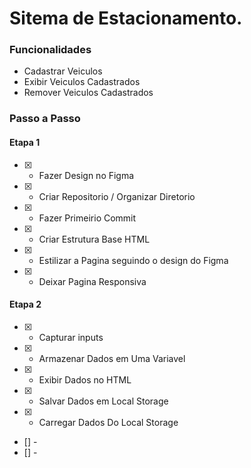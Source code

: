 # Sitema de Estacionamento.


### Funcionalidades

- Cadastrar Veiculos
- Exibir Veiculos Cadastrados
- Remover Veiculos Cadastrados

### Passo a Passo

#### Etapa 1

- [X] - Fazer Design no Figma
- [X] - Criar Repositorio / Organizar Diretorio
- [X] - Fazer Primeirio Commit
- [X] - Criar Estrutura Base HTML
- [X] - Estilizar a Pagina seguindo o design do Figma
- [X] - Deixar Pagina Responsiva

#### Etapa 2

- [X] - Capturar inputs
- [X] - Armazenar Dados em Uma Variavel
- [X] - Exibir Dados no HTML
- [X] - Salvar Dados em Local Storage
- [X] - Carregar Dados Do Local Storage
- [] -
- [] -